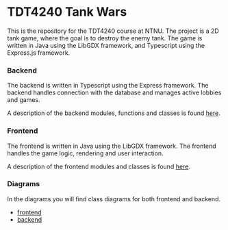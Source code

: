# TDT4240 Tank Wars

This is the repository for the TDT4240 course at NTNU. The project is a 2D tank game, where the goal is to destroy the enemy tank. The game is written in Java using the LibGDX framework, and Typescript using the Express.js framework.

### Backend

The backend is written in Typescript using the Express framework. The backend handles connection with the database and manages active lobbies and games.

A description of the backend modules, functions and classes is found [here](/backend/README.md).

### Frontend

The frontend is written in Java using the LibGDX framework. The frontend handles the game logic, rendering and user interaction.

A description of the frontend modules and classes is found [here](/frontend/README.md).

### Diagrams

In the diagrams you will find class diagrams for both frontend and backend. 

- [frontend](/diagrams/frontend)
- [backend](/diagrams/backend)
